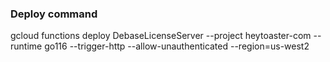### Deploy command

gcloud functions deploy DebaseLicenseServer --project heytoaster-com --runtime go116 --trigger-http --allow-unauthenticated --region=us-west2
